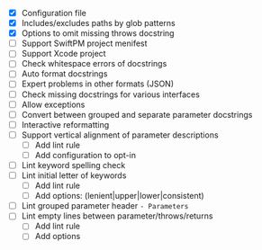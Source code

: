 - [x] Configuration file
- [x] Includes/excludes paths by glob patterns
- [x] Options to omit missing throws docstring
- [ ] Support SwiftPM project menifest
- [ ] Support Xcode project
- [ ] Check whitespace errors of docstrings
- [ ] Auto format docstrings
- [ ] Expert problems in other formats (JSON)
- [ ] Check missing docstrings for various interfaces
- [ ] Allow exceptions
- [ ] Convert between grouped and separate parameter docstrings
- [ ] Interactive reformatting
- [ ] Support vertical alignment of parameter descriptions
    - [ ] Add lint rule
    - [ ] Add configuration to opt-in
- [ ] Lint keyword spelling check
- [ ] Lint initial letter of keywords
    - [ ] Add lint rule
    - [ ] Add options: (lenient|upper|lower|consistent)
- [ ] Lint grouped parameter header `- Parameters`
- [ ] Lint empty lines between parameter/throws/returns
    - [ ] Add lint rule
    - [ ] Add options
